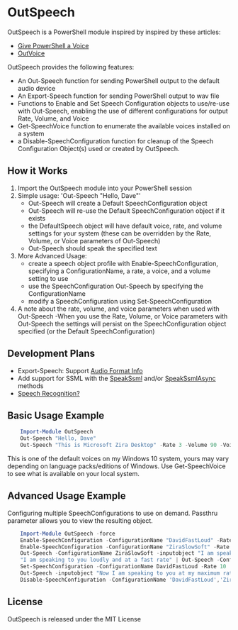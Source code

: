 # OutSpeech

OutSpeech is a PowerShell module inspired by inspired by these articles:

- [Give PowerShell a Voice](https://learn-powershell.net/2013/12/04/give-powershell-a-voice-using-the-speechsynthesizer-class/)
- [OutVoice](https://gallery.technet.microsoft.com/scriptcenter/Out-Voice-1be16d5e)

OutSpeech provides the following features:

- An Out-Speech function for sending PowerShell output to the default audio device
- An Export-Speech function for sending PowerShell output to wav file
- Functions to Enable and Set Speech Configuration objects to use/re-use with Out-Speech, enabling the use of different configurations for output Rate, Volume, and Voice
- Get-SpeechVoice function to enumerate the available voices installed on a system
- a Disable-SpeechConfiguration function for cleanup of the Speech Configuration Object(s) used or created by OutSpeech.

## How it Works

1. Import the OutSpeech module into your PowerShell session
2. Simple usage: 'Out-Speech "Hello, Dave"'
   - Out-Speech will create a Default SpeechConfiguration object
   - Out-Speech will re-use the Default SpeechConfiguration object if it exists
   - the DefaultSpeech object will have default voice, rate, and volume settings for your system (these can be overridden by the Rate, Volume, or Voice parameters of Out-Speech)
   - Out-Speech should speak the specified text
3. More Advanced Usage:
   - create a speech object profile with Enable-SpeechConfiguration, specifying a ConfigurationName, a rate, a voice, and a volume setting to use
   - use the SpeechConfiguration Out-Speech by specifying the ConfigurationName
   - modify a SpeechConfiguration using Set-SpeechConfiguration
4. A note about the rate, volume, and voice parameters when used with Out-Speech
    -When you use the Rate, Volume, or Voice parameters with Out-Speech the settings will persist on the SpeechConfiguration object specified (or the Default SpeechConfiguration)

## Development Plans

- Export-Speech: Support [Audio Format Info](https://msdn.microsoft.com/en-us/library/ms586885(v=vs.110).aspx)
- Add support for SSML with the [SpeakSsml](http://www.w3.org/TR/speech-synthesis/) and/or [SpeakSsmlAsync](https://msdn.microsoft.com/en-us/library/office/hh361578(v=office.14).aspx) methods
- [Speech Recognition?](https://gallery.technet.microsoft.com/scriptcenter/Fun-with-PowerShell-and-c59c3d4b#content)

## Basic Usage Example

```PowerShell
    Import-Module OutSpeech
    Out-Speech "Hello, Dave"
    Out-Speech "This is Microsoft Zira Desktop" -Rate 3 -Volume 90 -Voice "Microsoft Zira Desktop"
```

This is one of the default voices on my Windows 10 system, yours may vary depending on language packs/editions of Windows. Use Get-SpeechVoice to see what is available on your local system.

## Advanced Usage Example

Configuring multiple SpeechConfigurations to use on demand.  Passthru parameter allows you to view the resulting object.

```PowerShell
    Import-Module OutSpeech -force
    Enable-SpeechConfiguration -ConfigurationName "DavidFastLoud" -Rate 3 -Voice "Microsoft David Desktop" -Volume 100
    Enable-SpeechConfiguration -ConfigurationName "ZiraSlowSoft" -Rate -1 -Voice "Microsoft Zira Desktop" -Volume 20
    Out-Speech -ConfigurationName ZiraSlowSoft -inputobject "I am speaking to you slowly and not very loudly" -Synchronous
    "I am speaking to you loudly and at a fast rate" | Out-Speech -ConfigurationName DavidFastLoud -Synchronous
    Set-SpeechConfiguration -ConfigurationName DavidFastLoud -Rate 10
    Out-Speech -inputobject "Now I am speaking to you at my maximum rate." -ConfigurationName DavidFastLoud
    Disable-SpeechConfiguration -ConfigurationName 'DavidFastLoud','ZiraSlowSoft'
```

## License

OutSpeech is released under the MIT License
